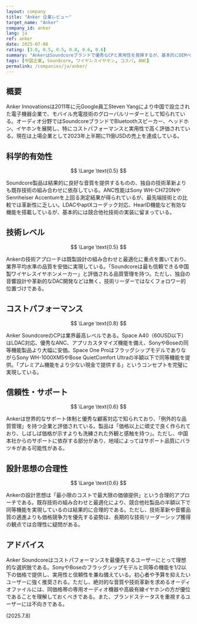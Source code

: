 ```yaml
---
layout: company
title: "Anker 企業レビュー"
target_name: "Anker"
company_id: anker
lang: ja
ref: anker
date: 2025-07-08
rating: [3.0, 0.5, 0.5, 0.8, 0.6, 0.6]
summary: "AnkerはSoundcoreブランドで優秀なCPと実用性を発揮するが、基本的にOEMベースの設計で革新性に乏しい"
tags: [中国企業, Soundcore, ワイヤレスイヤホン, コスパ, ANC]
permalink: /companies/ja/anker/
---
```


## 概要

Anker Innovationsは2011年に元Google員工Steven Yangにより中国で設立された電子機器企業で、モバイル充電技術のグローバルリーダーとして知られている。オーディオ分野ではSoundcoreブランドでBluetoothスピーカー、ヘッドホン、イヤホンを展開し、特にコストパフォーマンスと実用性で高く評価されている。現在は上場企業として2023年上半期に11億USDの売上を達成している。

## 科学的有効性

$$ \Large \text{0.5} $$

Soundcore製品は結果的に良好な音質を提供するものの、独自の技術革新よりも既存技術の組み合わせに依存している。ANC性能はSony WH-CH720NやSennheiser Accentumを上回る測定結果が得られているが、最先端技術との比較では革新性に乏しい。LDACやaptXコーデック対応、HearID機能など有効な機能を搭載しているが、基本的には競合他社技術の実装に留まっている。

## 技術レベル

$$ \Large \text{0.5} $$

Ankerの技術アプローチは既製設計の組み合わせと最適化に重点を置いており、業界平均水準の品質を安価に実現している。「Soundcoreは最も信頼できる中国製ワイヤレスイヤホンメーカー」と評価される品質管理を持つ。ただし、独自の音響設計や革新的なDAC開発などは無く、技術リーダーではなくフォロワー的位置づけである。

## コストパフォーマンス

$$ \Large \text{0.8} $$

Anker SoundcoreのCPは業界最高レベルである。Space A40（60USD以下）はLDAC対応、優秀なANC、アプリカスタマイズ機能を備え、SonyやBoseの同等機能製品より大幅に安価。Space One ProはフラッグシップモデルでありながらSony WH-1000XM5やBose QuietComfort Ultraの半額以下で同等機能を提供。「プレミアム機能をより少ない現金で提供する」というコンセプトを完璧に実現している。

## 信頼性・サポート

$$ \Large \text{0.6} $$

Ankerは世界的なサポート体制と優秀な顧客対応で知られており、「例外的な品質管理」を持つ企業と評価されている。製品は「価格以上に頑丈で良く作られており、しばしば価格が示すよりも洗練された外観と感触を持つ」。ただし、中国本社からのサポートに依存する部分があり、地域によってはサポート品質にバラツキがある可能性がある。

## 設計思想の合理性

$$ \Large \text{0.6} $$

Ankerの設計思想は「最小限のコストで最大限の価値提供」という合理的アプローチである。既存技術の組み合わせと最適化により、競合他社製品の半額以下で同等機能を実現しているのは結果的に合理的である。ただし、技術革新や音響品質の適進よりも価格競争力を優先する姿勢は、長期的な技術リーダーシップ獲得の観点では合理性に疑問がある。

## アドバイス

Anker Soundcoreはコストパフォーマンスを最優先するユーザーにとって理想的な選択肢である。SonyやBoseのフラッグシップモデルと同等の機能を1/2以下の価格で提供し、実用性と信頼性を兼ね備えている。初心者や予算を抑えたいユーザーに強く推奨される。ただし、絶対的な音質や技術革新を求めるオーディオファイルには、同価格帯の専用オーディオ機器や高級有線イヤホンの方が優位であることを理解しておくべきである。また、ブランドステータスを重視するユーザーには不向きである。

(2025.7.8)